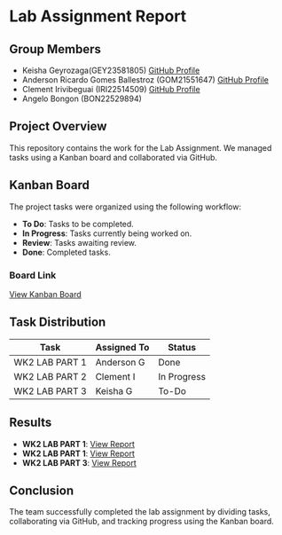 # Lab Assignment Report

## Group Members
- Keisha Geyrozaga(GEY23581805) [GitHub Profile](https://github.com/MOMORII)
- Anderson Ricardo Gomes Ballestroz (GOM21551647) [GitHub Profile](https://github.com/AndersonRGB)
- Clement Irivibeguai (IRI22514509) [GitHub Profile](https://github.com/clems27)
- Angelo Bongon (BON22529894) 
  
## Project Overview
This repository contains the work for the Lab Assignment. We managed tasks using a Kanban board and collaborated via GitHub.

## Kanban Board
The project tasks were organized using the following workflow:
- **To Do**: Tasks to be completed.
- **In Progress**: Tasks currently being worked on.
- **Review**: Tasks awaiting review.
- **Done**: Completed tasks.
  
### Board Link
[View Kanban Board]([https://github.com/username/repository/projects/1](https://github.com/users/MOMORII/projects/1/views/1))

## Task Distribution
| Task | Assigned To | Status |
|--------------------|---------------|--------------|
| WK2 LAB PART 1 | Anderson G | Done |
| WK2 LAB PART 2 | Clement I| In Progress |
| WK2 LAB PART 3 | Keisha G | To-Do |

## Results
- **WK2 LAB PART 1**: [View Report](https://github.com/MOMORII/SAD/blob/main/lab2part1.md)
- **WK2 LAB PART 1**: [View Report](https://github.com/MOMORII/SAD/blob/main/lab2part2.md)
- **WK2 LAB PART 3**: [View Report](https://github.com/MOMORII/SAD/blob/main/lab2part3.md)

## Conclusion
The team successfully completed the lab assignment by dividing tasks, collaborating via GitHub, and tracking progress using the Kanban board.
